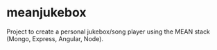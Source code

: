 # meanjukebox
Project to create a personal jukebox/song player using the MEAN stack (Mongo, Express, Angular, Node).
